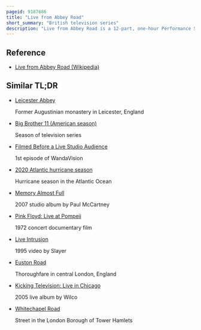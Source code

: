 ```yaml
---
pageid: 9187686
title: "Live from Abbey Road"
short_summary: "British television series"
description: "Live from Abbey Road is a 12-part, one-hour Performance Series/Documentary that began filming its first Season during 2006 at Abbey Road Studios in London. Season 2 was filmed between 2007 and 2008, Season 3 was filmed in 2009 and Season 4 was filmed in 2011. The Series has featured a Total of 128 musical Artists to Date -- usually two or three per Show and performing up to five Songs per Session. The Sessions are recorded without a live Audience. Shot in Hd Video with the occasional Use of 35 Mm Lenses, the Producers have sought to Record Performances which 'look like a Movie and Sound like a Record'."
---
```


## Reference

- [Live from Abbey Road (Wikipedia)](https://en.wikipedia.org/?curid=9187686)

## Similar TL;DR

- [Leicester Abbey](/tldr/en/leicester-abbey)

  Former Augustinian monastery in Leicester, England

- [Big Brother 11 (American season)](/tldr/en/big-brother-11-american-season)

  Season of television series

- [Filmed Before a Live Studio Audience](/tldr/en/filmed-before-a-live-studio-audience)

  1st episode of WandaVision

- [2020 Atlantic hurricane season](/tldr/en/2020-atlantic-hurricane-season)

  Hurricane season in the Atlantic Ocean

- [Memory Almost Full](/tldr/en/memory-almost-full)

  2007 studio album by Paul McCartney

- [Pink Floyd: Live at Pompeii](/tldr/en/pink-floyd-live-at-pompeii)

  1972 concert documentary film

- [Live Intrusion](/tldr/en/live-intrusion)

  1995 video by Slayer

- [Euston Road](/tldr/en/euston-road)

  Thoroughfare in central London, England

- [Kicking Television: Live in Chicago](/tldr/en/kicking-television-live-in-chicago)

  2005 live album by Wilco

- [Whitechapel Road](/tldr/en/whitechapel-road)

  Street in the London Borough of Tower Hamlets
